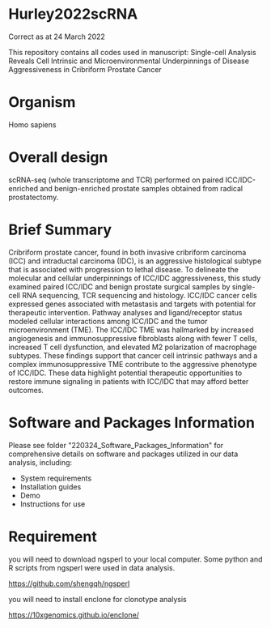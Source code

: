 # Hurley2022scRNA

Correct as at 24 March 2022

This repository contains all codes used in manuscript: Single-cell Analysis Reveals Cell Intrinsic and Microenvironmental Underpinnings of Disease Aggressiveness in Cribriform Prostate Cancer

# Organism

Homo sapiens
 	
# Overall design

scRNA-seq (whole transcriptome and TCR) performed on paired ICC/IDC-enriched and benign-enriched prostate samples obtained from radical prostatectomy.

# Brief Summary

Cribriform prostate cancer, found in both invasive cribriform carcinoma (ICC) and intraductal carcinoma (IDC), is an aggressive histological subtype that is associated with progression to lethal disease. To delineate the molecular and cellular underpinnings of ICC/IDC aggressiveness, this study examined paired ICC/IDC and benign prostate surgical samples by single-cell RNA sequencing, TCR sequencing and histology. ICC/IDC cancer cells expressed genes associated
with metastasis and targets with potential for therapeutic intervention. Pathway analyses and ligand/receptor status modeled cellular interactions among ICC/IDC and the tumor microenvironment (TME). The ICC/IDC TME was hallmarked by increased angiogenesis and immunosuppressive fibroblasts along with fewer T cells, increased T cell dysfunction, and elevated M2 polarization of macrophage subtypes. These findings support that cancer cell intrinsic pathways and a complex immunosuppressive TME contribute to the aggressive phenotype of ICC/IDC. These data highlight potential therapeutic opportunities to restore immune signaling in patients with ICC/IDC that may afford better outcomes.

# Software and Packages Information

Please see folder "220324_Software_Packages_Information" for comprehensive details on software and packages utilized in our data analysis, including:
- System requirements
- Installation guides
- Demo
- Instructions for use

# Requirement

you will need to download ngsperl to your local computer. Some python and R scripts from ngsperl were used in data analysis.

https://github.com/shengqh/ngsperl

you will need to install enclone for clonotype analysis

https://10xgenomics.github.io/enclone/

